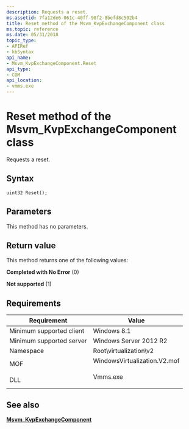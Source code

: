 ```yaml
---
description: Requests a reset.
ms.assetid: 7fa12de6-061c-40ff-98f2-8befd8c502b4
title: Reset method of the Msvm_KvpExchangeComponent class
ms.topic: reference
ms.date: 05/31/2018
topic_type: 
- APIRef
- kbSyntax
api_name: 
- Msvm_KvpExchangeComponent.Reset
api_type: 
- COM
api_location: 
- vmms.exe
---
```


# Reset method of the Msvm\_KvpExchangeComponent class

Requests a reset.

## Syntax


```mof
uint32 Reset();
```



## Parameters

This method has no parameters.

## Return value

This method returns one of the following values:

<dl> <dt>

**Completed with No Error** (0)
</dt> <dt>

**Not supported** (1)
</dt> </dl>

## Requirements



| Requirement | Value |
|-------------------------------------|---------------------------------------------------------------------------------------------------------|
| Minimum supported client<br/> | Windows 8.1<br/>                                                                                  |
| Minimum supported server<br/> | Windows Server 2012 R2<br/>                                                                       |
| Namespace<br/>                | Root\\virtualization\\v2<br/>                                                                     |
| MOF<br/>                      | <dl> <dt>WindowsVirtualization.V2.mof</dt> </dl> |
| DLL<br/>                      | <dl> <dt>Vmms.exe</dt> </dl>                     |



## See also

<dl> <dt>

[**Msvm\_KvpExchangeComponent**](msvm-kvpexchangecomponent.md)
</dt> </dl>

 

 




